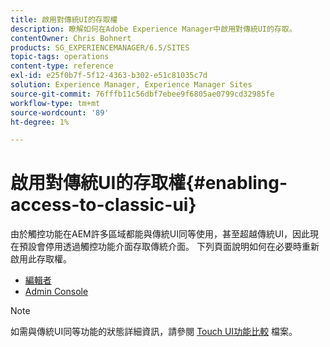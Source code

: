 ```yaml
---
title: 啟用對傳統UI的存取權
description: 瞭解如何在Adobe Experience Manager中啟用對傳統UI的存取。
contentOwner: Chris Bohnert
products: SG_EXPERIENCEMANAGER/6.5/SITES
topic-tags: operations
content-type: reference
exl-id: e25f0b7f-5f12-4363-b302-e51c81035c7d
solution: Experience Manager, Experience Manager Sites
source-git-commit: 76fffb11c56dbf7ebee9f6805ae0799cd32985fe
workflow-type: tm+mt
source-wordcount: '89'
ht-degree: 1%

---
```


# 啟用對傳統UI的存取權{#enabling-access-to-classic-ui}

由於觸控功能在AEM許多區域都能與傳統UI同等使用，甚至超越傳統UI，因此現在預設會停用透過觸控功能介面存取傳統介面。 下列頁面說明如何在必要時重新啟用此存取權。

* [編輯者](/help/sites-administering/enable-classic-ui-editor.md)
* [Admin Console](/help/sites-administering/enable-classic-ui-admin.md)

>[!NOTE]
>
>如需與傳統UI同等功能的狀態詳細資訊，請參閱 [Touch UI功能比較](/help/release-notes/touch-ui-features-status.md) 檔案。
